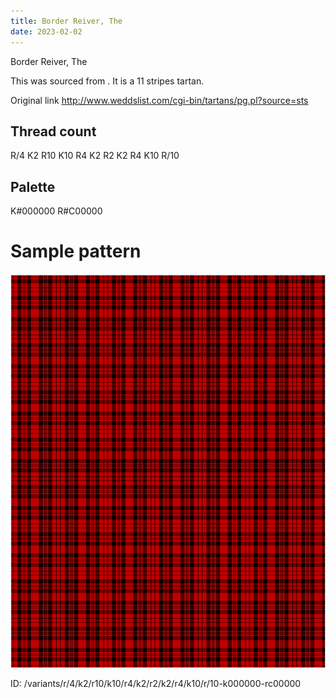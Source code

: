 ```yaml
---
title: Border Reiver, The
date: 2023-02-02
---
```

Border Reiver, The

This was sourced from <no value>.  It is a 11 stripes tartan.

Original link http://www.weddslist.com/cgi-bin/tartans/pg.pl?source=sts

## Thread count
R/4 K2 R10 K10 R4 K2 R2 K2 R4 K10 R/10

## Palette
K#000000 R#C00000

# Sample pattern

![Tartan detail](tartan.png "R/4 K2 R10 K10 R4 K2 R2 K2 R4 K10 R/10 tartan")

ID: /variants/r/4/k2/r10/k10/r4/k2/r2/k2/r4/k10/r/10-k000000-rc00000